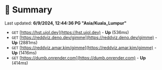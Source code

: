 # 📖 Summary
Last updated: **6/9/2024, 12:44:36 PG "Asia/Kuala_Lumpur"**

- `GET` [https://hst.ujol.dev](https://hst.ujol.dev) - **Up** (536ms)
- `GET` [https://reddviz.deno.dev/gimme](https://reddviz.deno.dev/gimme) - **Up** (2881ms)
- `GET` [https://reddviz.amar.kim/gimme](https://reddviz.amar.kim/gimme) - **Up** (1416ms)
- `GET` [https://dumb.onrender.com](https://dumb.onrender.com) - **Up** (414ms)
